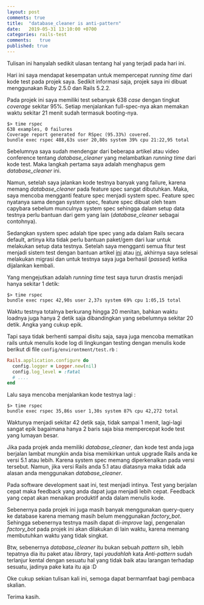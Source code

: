 ```yaml
---
layout: post
comments: true
title:  "database_cleaner is anti-pattern"
date:   2019-05-31 13:10:00 +0700
categories: rails-test
comments:   true
published: true
---
```


Tulisan ini hanyalah sedikit ulasan tentang hal yang terjadi pada hari ini.

Hari ini saya mendapat kesempatan untuk mempercepat _running time_ dari kode test pada projek saya. Sedikit informasi saja, projek saya ini dibuat menggunakan Ruby 2.5.0 dan Rails 5.2.2.

Pada projek ini saya memiliki test sebanyak 638 _case_ dengan tingkat _coverage_ sekitar 95%. Setiap menjalankan full-spec-nya akan memakan waktu sekitar 21 menit sudah termasuk booting-nya.

```
$> time rspec
638 examples, 0 failures
Coverage report generated for RSpec (95.33%) covered.
bundle exec rspec 488,63s user 20,80s system 39% cpu 21:22,95 total
```

Sebelumnya saya sudah mendengar dari beberapa artikel atau video conference tentang _database_cleaner_ yang melambatkan _running time_ dari kode test. Maka langkah pertama saya adalah menghapus gem _database_cleaner_ ini.

Namun, setelah saya jalankan kode testnya banyak yang failure, karena memang _database_cleaner_ pada feature spec sangat dibutuhkan. Maka, saya mencoba mengganti feature spec menjadi system spec. Feature spec nyatanya sama dengan system spec, feature spec dibuat oleh team capybara sebelum munculnya system spec sehingga dalam setup data testnya perlu bantuan dari gem yang lain (_database_cleaner_ sebagai contohnya).

Sedangkan system spec adalah tipe spec yang ada dalam Rails secara default, artinya kita tidak perlu bantuan paket/gem dari luar untuk melakukan setup data testnya. Setelah saya mengganti semua fitur test menjadi sistem test dengan bantuan artikel [ini](https://medium.com/table-xi/a-quick-guide-to-rails-system-tests-in-rspec-b6e9e8a8b5f6) atau [ini](https://stackoverflow.com/a/49248170), akhirnya saya selesai melakukan migrasi dan untuk testnya saya juga berhasil (_passed_) ketika dijalankan kembali.

Yang mengejutkan adalah _running time_ test saya turun drastis menjadi hanya sekitar 1 detik:

```
$> time rspec
bundle exec rspec 42,90s user 2,37s system 69% cpu 1:05,15 total
```

Waktu testnya totalnya berkurang hingga 20 menitan, bahkan waktu loadnya juga hanya 2 detik saja dibandingkan yang sebelumnya sekitar 20 detik. Angka yang cukup epik.

Tapi saya tidak berhenti sampai disitu saja, saya juga mencoba mematikan rails untuk menulis kode log di lingkungan testing dengan menulis kode berikut di file `config/environtment/test.rb` :

```ruby
Rails.application.configure do
  config.logger = Logger.new(nil)
  config.log_level = :fatal
  # ....
end
```

Lalu saya mencoba menjalankan kode testnya lagi :

```
$> time rspec
bundle exec rspec 35,86s user 1,30s system 87% cpu 42,272 total
```

Waktunya menjadi sekitar 42 detik saja, tidak sampai 1 menit, lagi-lagi sangat epik bagaimana hanya 2 baris saja bisa mempercepat kode test yang lumayan besar.

Jika pada projek anda memiliki _database_cleaner_, dan kode test anda juga berjalan lambat mungkin anda bisa memikirkan untuk upgrade Rails anda ke versi 5.1 atau lebih. Karena system spec memang diperkenalkan pada versi tersebut. Namun, jika versi Rails anda 5.1 atau diatasnya maka tidak ada alasan anda menggunakan _database_cleaner_.

Pada software development saat ini, test menjadi intinya. Test yang berjalan cepat maka feedback yang anda dapat juga menjadi lebih cepat. Feedback yang cepat akan menaikan produktif anda dalam menulis kode.

Sebenernya pada projek ini juga masih banyak menggunakan query-query ke database karena memang masih belum menggunakan _factory_bot_. Sehingga sebenernya testnya masih dapat di-_improve_ lagi, pengenalan _factory_bot_ pada projek ini akan dilakukan di lain waktu, karena memang membutuhkan waktu yang tidak singkat.

Btw, sebenernya _database_cleaner_ itu bukan sebuah _pattern_ sih, lebih tepatnya dia itu paket atau _library_, tapi _yaudahlah_ kata _Anti-pattern_ sudah terlanjur kental dengan sesuatu hal yang tidak baik atau larangan terhadap sesuatu, jadinya pake kata itu aja :D

Oke cukup sekian tulisan kali ini, semoga dapat bermamfaat bagi pembaca skalian.

Terima kasih.
